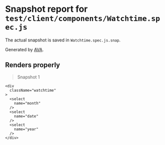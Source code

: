 # Snapshot report for `test/client/components/Watchtime.spec.js`

The actual snapshot is saved in `Watchtime.spec.js.snap`.

Generated by [AVA](https://ava.li).

## Renders properly

> Snapshot 1

    <div
      className="watchtime"
    >
      <select
        name="month"
      />
      <select
        name="date"
      />
      <select
        name="year"
      />
    </div>
